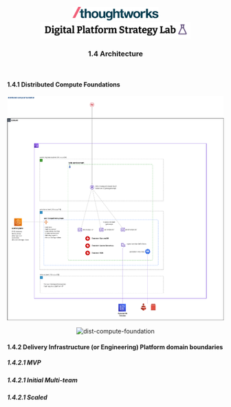 <div align="center">
	<p>
		<img alt="Thoughtworks Logo" src="https://raw.githubusercontent.com/ThoughtWorks-DPS/static/master/thoughtworks_flamingo_wave.png?sanitize=true" width=200 />
    <br />
		<img alt="DPS Title" src="https://raw.githubusercontent.com/ThoughtWorks-DPS/static/master/dps_lab_title.png?sanitize=true" width=350/>
	</p>
  <h3>1.4 Architecture</h3>
</div>
<br />

#### 1.4.1 Distributed Compute Foundations

![bootstrap](./doc/img/distributed_compute_foundation.png)  

<div align="center">
		<img alt="dist-compute-foundation" src="https://raw.githubusercontent.com/ThoughtWorks-DPS/lab-documentation/master/img/distributed_compute_foundation.png?sanitize=true" width=350/>
</div>

#### 1.4.2 Delivery Infrastructure (or Engineering) Platform domain boundaries

##### 1.4.2.1 MVP

##### 1.4.2.1 Initial Multi-team

##### 1.4.2.1 Scaled

